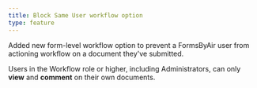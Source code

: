 ```yaml
---
title: Block Same User workflow option
type: feature
---
```


Added new form-level workflow option to prevent a FormsByAir user from actioning workflow on a document they've submitted.

Users in the Workflow role or higher, including Administrators, can only **view** and **comment** on their own documents.